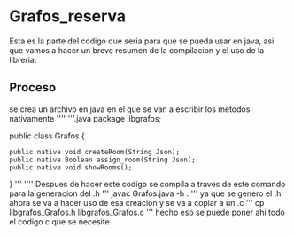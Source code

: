 # Grafos_reserva

Esta es la parte del codigo que seria para que se pueda usar en java, asi que vamos a hacer un breve resumen de la compilacion y el uso de la libreria.
## Proceso
se crea un archivo en java en el que se van a escribir los metodos nativamente
''''
'''.java
package libgrafos;

public class Grafos {

    public native void createRoom(String Json);
    public native Boolean assign_room(String Json);
    public native void showRooms();

}
'''
''''
Despues de hacer este codigo se compila a traves de este comando para la generacion del .h
'''
javac Grafos.java -h .
'''
ya que se genero el .h ahora se va a hacer uso de esa creacion y se va a copiar a un .c
'''
cp libgrafos_Grafos.h libgrafos_Grafos.c 
'''
hecho eso se puede poner ahi todo el codigo c que se necesite
